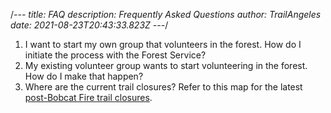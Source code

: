 /*---
title: FAQ
description: Frequently Asked Questions
author: TrailAngeles
date: 2021-08-23T20:43:33.823Z
---*/
1. I want to start my own group that volunteers in the forest. How do I initiate the process with the Forest Service?
2. My existing volunteer group wants to start volunteering in the forest. How do I make that happen?
3. Where are the current trail closures?
Refer to this map for the latest <a href="https://caltopo.com/m/9KEQ">post-Bobcat Fire trail closures</a>.
